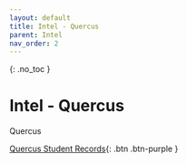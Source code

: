 ```yaml
---
layout: default
title: Intel - Quercus
parent: Intel
nav_order: 2
---
```


{: .no_toc }

# Intel - Quercus

Quercus

[Quercus Student Records](https://solentquercus-ssu.msappproxy.net/pls/opencampuslive/f?p=1001:LOGIN::::::#){: .btn .btn-purple } 